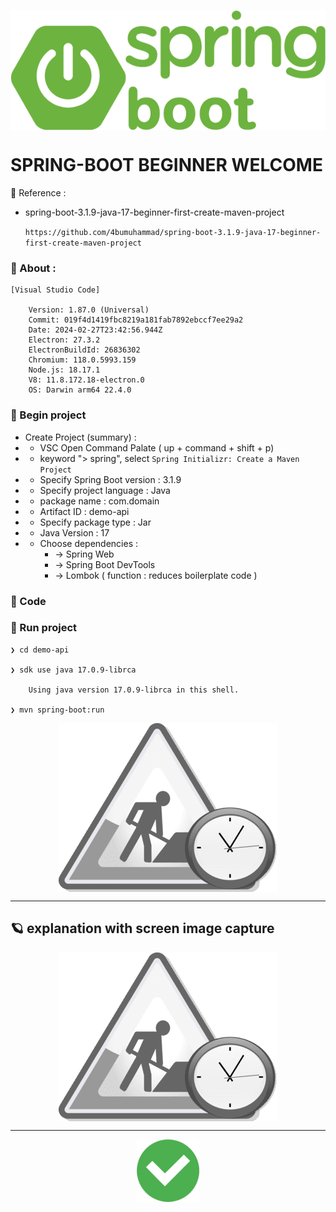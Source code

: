 <p align="center">
    <img src="./gambar-petunjuk/spring-boot_logo.png" alt="spring-boot_logo" style="display: block; margin: 0 auto;">
</p>


# SPRING-BOOT BEGINNER WELCOME


&#x1F682; Reference :

- spring-boot-3.1.9-java-17-beginner-first-create-maven-project

    `https://github.com/4bumuhammad/spring-boot-3.1.9-java-17-beginner-first-create-maven-project`



### &#x1F530; About :

    [Visual Studio Code]

        Version: 1.87.0 (Universal)
        Commit: 019f4d1419fbc8219a181fab7892ebccf7ee29a2
        Date: 2024-02-27T23:42:56.944Z
        Electron: 27.3.2
        ElectronBuildId: 26836302
        Chromium: 118.0.5993.159
        Node.js: 18.17.1
        V8: 11.8.172.18-electron.0
        OS: Darwin arm64 22.4.0


### &#x1F530; Begin project

- Create Project (summary) :
-  - VSC Open Command Palate ( up + command + shift + p)
-  - keyword "> spring", select `Spring Initializr: Create a Maven Project`
-  - Specify Spring Boot version : 3.1.9
-  - Specify project language : Java
-  - package name : com.domain
-  - Artifact ID : demo-api
-  - Specify package type : Jar
-  - Java Version : 17
-  - Choose dependencies : 
        - -> Spring Web
        - -> Spring Boot DevTools
        - -> Lombok ( function : reduces boilerplate code )


 ### &#x1F530; Code


 ### &#x1F530; Run project

    ❯ cd demo-api

    ❯ sdk use java 17.0.9-librca

        Using java version 17.0.9-librca in this shell.

    ❯ mvn spring-boot:run


<p align="center">
    <img src="./gambar-petunjuk/underconstruction.png" alt="underconstruction" style="display: block; margin: 0 auto;">
</p>

---

## &#x1FA90; explanation with screen image capture

<p align="center">
    <img src="./gambar-petunjuk/underconstruction.png" alt="underconstruction" style="display: block; margin: 0 auto;">
</p>

---

<p align="center">
    <img src="./gambar-petunjuk/Done-100.png" alt="done" style="display: block; margin: 0 auto;">
</p>